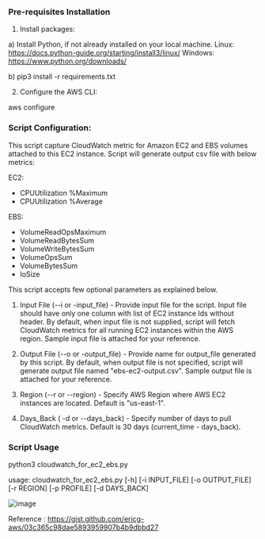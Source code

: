 ### Pre-requisites Installation

1. Install packages:

  a) Install Python, if not already installed on your local machine.
      Linux: https://docs.python-guide.org/starting/install3/linux/
      Windows: https://www.python.org/downloads/

  b) pip3 install -r requirements.txt
  
  
2. Configure the AWS CLI:

aws configure

### Script Configuration:

This script capture CloudWatch metric for Amazon EC2 and EBS volumes attached to this EC2 instance. Script will generate output csv file with below metrics:

EC2:
- CPUUtilization %Maximum
- CPUUtilization %Average

EBS:
- VolumeReadOpsMaximum
- VolumeReadBytesSum
- VolumeWriteBytesSum
- VolumeOpsSum
- VolumeBytesSum
- IoSize

This script accepts few optional parameters as explained below.


1. Input File (--i or -input_file) - Provide input file for the script. Input file should have only one column with list of EC2 instance Ids without header. By default, when input file is not supplied, script will fetch CloudWatch metrics for all running EC2 instances within the AWS region. Sample input file is attached for your reference.

2. Output File (--o or -output_file) - Provide name for output_file generated by this script. By default, when output file is not specified, script will generate output file named "ebs-ec2-output.csv". Sample output file is attached for your reference.

3. Region (--r or --region) - Specify AWS Region where AWS EC2 instances are located. Default is "us-east-1".

4. Days_Back ( -d or --days_back) - Specify number of days to pull CloudWatch metrics. Default is 30 days (current_time - days_back).


### Script Usage

python3 cloudwatch_for_ec2_ebs.py

usage: cloudwatch_for_ec2_ebs.py [-h] [-i INPUT_FILE] [-o OUTPUT_FILE]
                                 [-r REGION] [-p PROFILE] [-d DAYS_BACK]


![image](https://user-images.githubusercontent.com/82545117/190685860-56be9724-3f90-4d65-ac80-da738a3a1323.png)


Reference : https://gist.github.com/ericg-aws/03c365c98dae5893959907b4b9dbbd27
